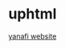 # uphtml

[yanafi website](https://www.canva.com/design/DAFwR6mGz7U/OqHVSqQFtkbz9v8cuoY1ng/edit?utm_content=DAFwR6mGz7U&utm_campaign=designshare&utm_medium=link2&utm_source=sharebutton)
